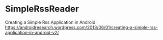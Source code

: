 # SimpleRssReader
Creating a Simple Rss Application in Android: 
https://androidresearch.wordpress.com/2013/06/01/creating-a-simple-rss-application-in-android-v2/
